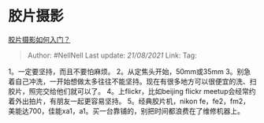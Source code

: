 # 胶片摄影
[胶片摄影如何入门？](https://www.zhihu.com/question/19604312/answer/12721999)

> Author: #NellNell
> Last update: *21/08/2021*
> Link:
> Tag:

1。一定要坚持，而且不要怕麻烦。
2。从定焦头开始，50mm或35mm
3。别急着自己冲洗，一开始想做太多往往不能坚持。现在有很多地方可以很便宜的洗、扫胶片，照完交给他们就可以了。
4。上flickr，比如beijing flickr meetup会经常约着外出拍片，有朋友一起更容易坚持。
5。经典胶片机，nikon fe，fe2，fm2，美能达700，佳能xa1，a1。买一台靠铺的，别把时间都浪费在了维修机器上。
